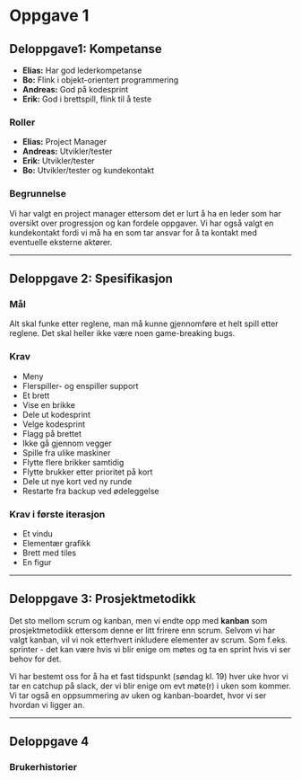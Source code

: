 # Oppgave 1

## Deloppgave1: Kompetanse
-  **Elias:** Har god lederkompetanse
-  **Bo:** Flink i objekt-orientert programmering
-  **Andreas:** God på kodesprint
-  **Erik:** God i brettspill, flink til å teste

### Roller
-  **Elias:** Project Manager
-  **Andreas:** Utvikler/tester
-  **Erik:** Utvikler/tester
-  **Bo:** Utvikler/tester og kundekontakt

### Begrunnelse
Vi har valgt en project manager ettersom det er lurt å ha en leder som har oversikt over progressjon og kan fordele oppgaver.
Vi har også valgt en kundekontakt fordi vi må ha en som tar ansvar for å ta kontakt med eventuelle eksterne aktører.

---
## Deloppgave 2: Spesifikasjon

### Mål
Alt skal funke etter reglene, man må kunne gjennomføre et helt spill etter reglene. Det skal heller ikke være noen game-breaking bugs.

### Krav
-  Meny
-  Flerspiller- og enspiller support
-  Et brett
-  Vise en brikke
-  Dele ut kodesprint
-  Velge kodesprint
-  Flagg på brettet
-  Ikke gå gjennom vegger
-  Spille fra ulike maskiner
-  Flytte flere brikker samtidig
-  Flytte brukker etter prioritet på kort
-  Dele ut nye kort ved ny runde
-  Restarte fra backup ved ødeleggelse

### Krav i første iterasjon
-  Et vindu
-  Elementær grafikk
-  Brett med tiles
-  En figur
---
## Deloppgave 3: Prosjektmetodikk
Det sto mellom scrum og kanban, men vi endte opp med **kanban** som prosjektmetodikk ettersom denne er litt frirere enn scrum. Selvom vi har valgt kanban, vil vi nok etterhvert inkludere elementer av scrum. Som f.eks. sprinter - det kan være hvis vi blir enige om møtes og ta en sprint hvis vi ser behov for det.

Vi har bestemt oss for å ha et fast tidspunkt (søndag kl. 19) hver uke hvor vi tar en catchup på slack, der vi blir enige om evt møte(r) i uken som kommer. Vi tar også en oppsummering av uken og kanban-boardet, hvor vi ser hvordan vi ligger an.

---
## Deloppgave 4
### Brukerhistorier
